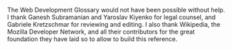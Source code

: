 The Web Development Glossary would not have been possible without help. I thank Ganesh Subramanian and Yaroslav Kiyenko for legal counsel, and Gabriele Kretzschmar for reviewing and editing. I also thank Wikipedia, the Mozilla Developer Network, and all their contributors for the great foundation they have laid so to allow to build this&nbsp;reference.